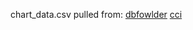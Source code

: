 chart_data.csv pulled from: [dbfowlder](https://github.com/dbfowler/billboard_volatility)
[cci](https://data.oecd.org/leadind/consumer-confidence-index-cci.htm)